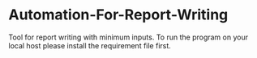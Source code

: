 # Automation-For-Report-Writing
Tool for report writing with minimum inputs.
To run the program on your local host please install the requirement file first.
